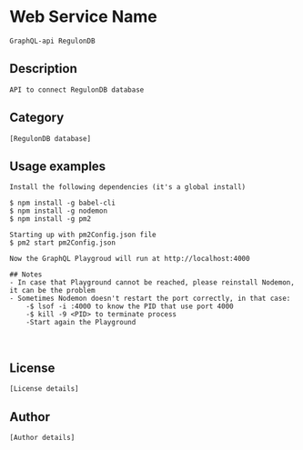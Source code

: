 # Web Service Name

    GraphQL-api RegulonDB

## Description

    API to connect RegulonDB database

## Category

    [RegulonDB database]

## Usage examples

    Install the following dependencies (it's a global install)
    
    $ npm install -g babel-cli
    $ npm install -g nodemon
    $ npm install -g pm2
    
    Starting up with pm2Config.json file
    $ pm2 start pm2Config.json
    
    Now the GraphQL Playgroud will run at http://localhost:4000
    
    ## Notes
    - In case that Playground cannot be reached, please reinstall Nodemon, it can be the problem
    - Sometimes Nodemon doesn't restart the port correctly, in that case:
    	-$ lsof -i :4000 to know the PID that use port 4000
    	-$ kill -9 <PID> to terminate process 
    	-Start again the Playground


​    

## License

    [License details]

## Author

    [Author details]
